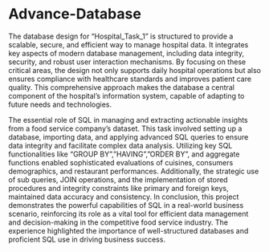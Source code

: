 # Advance-Database
The database design for “Hospital_Task_1” is structured to provide a scalable, secure, 
and efficient way to manage hospital data. It integrates key aspects of modern database 
management, including data integrity, security, and robust user interaction mechanisms. 
By focusing on these critical areas, the design not only supports daily hospital 
operations but also ensures compliance with healthcare standards and improves patient 
care quality. This comprehensive approach makes the database a central component of 
the hospital’s information system, capable of adapting to future needs and technologies. 

The essential role of SQL in managing and extracting actionable insights from a food service company’s dataset. This task involved 
setting up a database, importing data, and applying advanced SQL queries to ensure 
data integrity and facilitate complex data analysis. Utilizing key SQL functionalities like 
“GROUP BY”,”HAVING”,”ORDER BY”, and aggregate functions enabled sophisticated 
evaluations of cuisines, consumers demographics, and restaurant performances. 
Additionally, the strategic use of sub queries, JOIN operations, and the implementation 
of stored procedures and integrity constraints like primary and foreign keys, maintained 
data accuracy and consistency. 
In conclusion, this project demonstrates the powerful capabilities of SQL in a real-world 
business scenario, reinforcing its role as a vital tool for efficient data management and 
decision-making in the competitive food service industry. The experience highlighted the 
importance of well-structured databases and proficient SQL use in driving business 
success.
